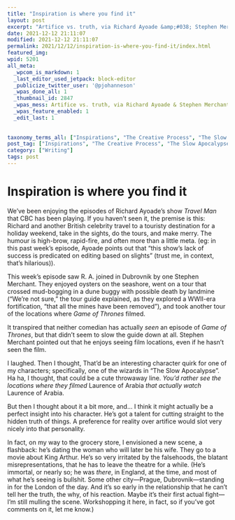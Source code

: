 ```yaml
---
title: "Inspiration is where you find it"
layout: post
excerpt: "Artifice vs. truth, via Richard Ayoade &amp;#038; Stephen Merchant in Dubrovnik."
date: 2021-12-12 21:11:07
modified: 2021-12-12 21:11:07
permalink: 2021/12/12/inspiration-is-where-you-find-it/index.html
featured_img: 
wpid: 5201
all_meta: 
  _wpcom_is_markdown: 1
  _last_editor_used_jetpack: block-editor
  _publicize_twitter_user: '@pjohanneson'
  _wpas_done_all: 1
  _thumbnail_id: 2847
  _wpas_mess: Artifice vs. truth, via Richard Ayoade & Stephen Merchant in Dubrovnik.
  _wpas_feature_enabled: 1
  _edit_last: 1
  
  
taxonomy_terms_all: ["Inspirations", "The Creative Process", "The Slow Apocalypse", "Travel Man", "Writing"]
post_tag: ["Inspirations", "The Creative Process", "The Slow Apocalypse", "Travel Man"]
category: ["Writing"]
tags: post
---
```


# Inspiration is where you find it

We’ve been enjoying the episodes of Richard Ayoade’s show *Travel Man* that CBC has been playing. If you haven’t seen it, the premise is this: Richard and another British celebrity travel to a touristy destination for a holiday weekend, take in the sights, do the tours, and make merry. The humour is high-brow, rapid-fire, and often more than a little meta. (eg: in this past week’s episode, Ayoade points out that “this show’s lack of success is predicated on editing based on slights” (trust me, in context, that’s hilarious)).

This week’s episode saw R. A. joined in Dubrovnik by one Stephen Merchant. They enjoyed oysters on the seashore, went on a tour that crossed mud-bogging in a dune buggy with possible death by landmine (“We’re not sure,” the tour guide explained, as they explored a WWII-era fortification, “that all the mines have been removed”), and took another tour of the locations where *Game of Thrones* filmed.

It transpired that neither comedian has actually *seen* an episode of *Game of Thrones*, but that didn’t seem to slow the guide down at all. Stephen Merchant pointed out that he enjoys seeing film locations, even if he hasn’t seen the film.

I laughed. Then I thought, That’d be an interesting character quirk for one of my characters; specifically, one of the wizards in “The Slow Apocalypse”. Ha ha, I thought, that could be a cute throwaway line. *You’d rather see the locations where they filmed* Laurence of Arabia *that actually watch*  Laurence of Arabia.

But then I thought about it a bit more, and… I think it might actually be a perfect insight into his character. He’s got a talent for cutting straight to the hidden truth of things. A preference for reality over artifice would slot very nicely into that personality.

In fact, on my way to the grocery store, I envisioned a new scene, a flashback: he’s dating the woman who will later be his wife. They go to a movie about King Arthur. He’s so very irritated by the falsehoods, the blatant misrepresentations, that he has to leave the theatre for a while. (He’s immortal, or nearly so; he was *there*, in England, at the time, and most of what he’s seeing is bullshit. Some other city—Prague, Dubrovnik—standing in for the London of the day. And it’s so early in the relationship that he can’t tell her the truth, the why, of his reaction. Maybe it’s their first actual fight—I’m still mulling the scene. Workshopping it here, in fact, so if you’ve got comments on it, let me know.)